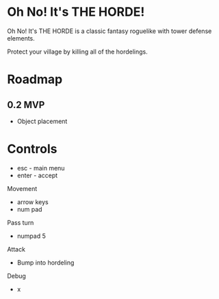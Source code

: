# Oh No! It's THE HORDE!

Oh No! It's THE HORDE is a classic fantasy roguelike with tower defense elements.

Protect your village by killing all of the hordelings.

# Roadmap

## 0.2 MVP

* Object placement

# Controls

* esc - main menu
* enter - accept

Movement

* arrow keys
* num pad

Pass turn

* numpad 5

Attack

* Bump into hordeling

Debug

* x